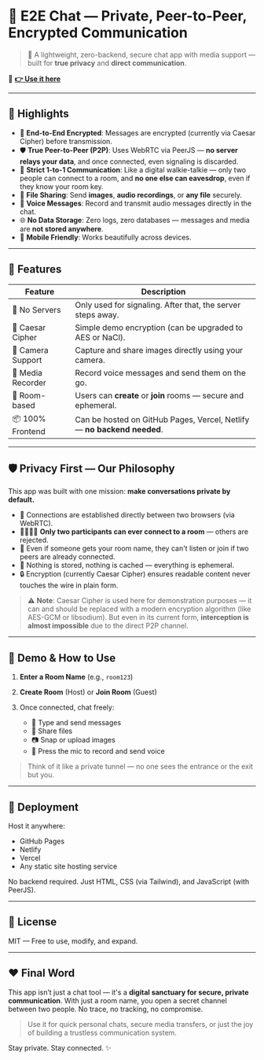 # 🌿 E2E Chat — Private, Peer-to-Peer, Encrypted Communication

> 🚀 A lightweight, zero-backend, secure chat app with media support — built for **true privacy** and **direct communication**.

🔗 **[👉 Use it here](https://e2echat.pages.dev/)**

---

## 🌈 Highlights

* 🔐 **End-to-End Encrypted**: Messages are encrypted (currently via Caesar Cipher) before transmission.
* 🛡️ **True Peer-to-Peer (P2P)**: Uses WebRTC via PeerJS — **no server relays your data**, and once connected, even signaling is discarded.
* 👥 **Strict 1-to-1 Communication**: Like a digital walkie-talkie — only two people can connect to a room, and **no one else can eavesdrop**, even if they know your room key.
* 📁 **File Sharing**: Send **images**, **audio recordings**, or **any file** securely.
* 🎤 **Voice Messages**: Record and transmit audio messages directly in the chat.
* 🌐 **No Data Storage**: Zero logs, zero databases — messages and media are **not stored anywhere**.
* 📱 **Mobile Friendly**: Works beautifully across devices.

---

## 🔧 Features

| Feature           | Description                                                             |
| ----------------- | ----------------------------------------------------------------------- |
| 🌿 No Servers     | Only used for signaling. After that, the server steps away.             |
| 🧩 Caesar Cipher  | Simple demo encryption (can be upgraded to AES or NaCl).                |
| 🎥 Camera Support | Capture and share images directly using your camera.                    |
| 📂 Media Recorder | Record voice messages and send them on the go.                          |
| 🧠 Room-based     | Users can **create** or **join** rooms — secure and ephemeral.          |
| 📦 100% Frontend  | Can be hosted on GitHub Pages, Vercel, Netlify — **no backend needed**. |

---

## 🛡️ Privacy First — Our Philosophy

This app was built with one mission: **make conversations private by default.**

* 📶 Connections are established directly between two browsers (via WebRTC).
* 🧍‍♂️🧍‍♀️ **Only two participants can ever connect to a room** — others are rejected.
* 🔐 Even if someone gets your room name, they can't listen or join if two peers are already connected.
* 🔄 Nothing is stored, nothing is cached — everything is ephemeral.
* 🔒 Encryption (currently Caesar Cipher) ensures readable content never touches the wire in plain form.

> ⚠️ **Note**: Caesar Cipher is used here for demonstration purposes — it can and should be replaced with a modern encryption algorithm (like AES-GCM or libsodium). But even in its current form, **interception is almost impossible** due to the direct P2P channel.

---

## 🧪 Demo & How to Use

1. **Enter a Room Name** (e.g., `room123`)
2. **Create Room** (Host) or **Join Room** (Guest)
3. Once connected, chat freely:

   * 💬 Type and send messages
   * 📎 Share files
   * 📷 Snap or upload images
   * 🎤 Press the mic to record and send voice

> Think of it like a private tunnel — no one sees the entrance or the exit but you.

---

## 🚀 Deployment

Host it anywhere:

* GitHub Pages
* Netlify
* Vercel
* Any static site hosting service

No backend required. Just HTML, CSS (via Tailwind), and JavaScript (with PeerJS).

---

## 📜 License

MIT — Free to use, modify, and expand.

---

## ❤️ Final Word

This app isn’t just a chat tool — it's a **digital sanctuary for secure, private communication**. With just a room name, you open a secret channel between two people. No trace, no tracking, no compromise.

> Use it for quick personal chats, secure media transfers, or just the joy of building a trustless communication system.

Stay private. Stay connected. ✨
